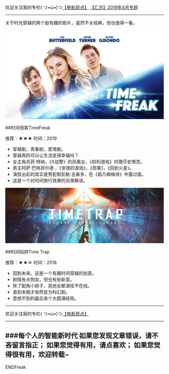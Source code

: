 欢迎关注我的专栏( つ•̀ω•́)つ[【电影观点】](https://www.jianshu.com/c/0c717dc93bed)
[【汇总】2019年4月专题](https://www.jianshu.com/p/e1afed853866)

---

关于时光穿越的两个挺有趣的影片，虽然不关经典，但也值得一看。

![](imgs/4324074-4a6e8c061fa73f21.png?imageMogr2/auto-orient/strip%7CimageView2/2/w/1240)

##时间怪客TimeFreak

推荐：★★★
时间：2019

- 穿越剧，青春剧，爱情剧。
- 穿越真的可以让生活变得幸福吗？
- 女主角苏菲·特纳，《X战警》的凤凰女，《权利游戏》的珊莎史塔克。
- 男主阿萨·巴特菲尔德 ，《安德的游戏》，《雨果》，《回到火星》。
- 演技出彩的其实是男配斯凯勒·吉桑多，在《超凡蜘蛛侠》中露过面。
- 这是一个对时间旅行效果的另类解读。


![](imgs/4324074-1201ff3651738e83.png?imageMogr2/auto-orient/strip%7CimageView2/2/w/1240)


##时间陷阱Time Trap

推荐：★★☆
时间：2018

- 回到未来。这是一个有趣时间穿越的创意。
- 剧情有点狗血，但也有些新意。
- 除了配角小胖子，其他全都演技不在线。
- 直到末期才突然变为科幻剧。
- 意想不到的最后来个大圆满结局。

---
欢迎关注我的专栏( つ•̀ω•́)つ[【电影观点】](https://www.jianshu.com/c/0c717dc93bed)

---
###每个人的智能新时代
如果您发现文章错误，请不吝留言指正；
如果您觉得有用，请点喜欢；
如果您觉得很有用，欢迎转载~
---
ENDFreak